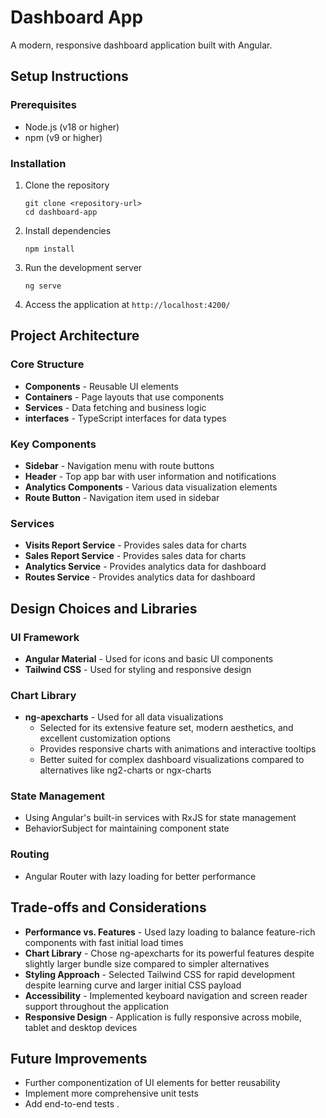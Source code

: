 # Dashboard App
A modern, responsive dashboard application built with Angular.

## Setup Instructions
### Prerequisites
- Node.js (v18 or higher)
- npm (v9 or higher)
### Installation
1. Clone the repository
   ```
   git clone <repository-url>
   cd dashboard-app
   ```

2. Install dependencies
   ```
   npm install
   ```

3. Run the development server
   ```
   ng serve
   ```

4. Access the application at `http://localhost:4200/`

## Project Architecture

### Core Structure
- **Components** - Reusable UI elements
- **Containers** - Page layouts that use components
- **Services** - Data fetching and business logic
- **interfaces** - TypeScript interfaces for data types

### Key Components
- **Sidebar** - Navigation menu with route buttons
- **Header** - Top app bar with user information and notifications
- **Analytics Components** - Various data visualization elements
- **Route Button** - Navigation item used in sidebar

### Services
- **Visits Report Service** - Provides sales data for charts
- **Sales Report Service** - Provides sales data for charts
- **Analytics Service** - Provides analytics data for dashboard
- **Routes Service** - Provides analytics data for dashboard

## Design Choices and Libraries

### UI Framework
- **Angular Material** - Used for icons and basic UI components
- **Tailwind CSS** - Used for styling and responsive design

### Chart Library
- **ng-apexcharts** - Used for all data visualizations
  - Selected for its extensive feature set, modern aesthetics, and excellent customization options
  - Provides responsive charts with animations and interactive tooltips
  - Better suited for complex dashboard visualizations compared to alternatives like ng2-charts or ngx-charts

### State Management
- Using Angular's built-in services with RxJS for state management
- BehaviorSubject for maintaining component state

### Routing
- Angular Router with lazy loading for better performance

## Trade-offs and Considerations

- **Performance vs. Features** - Used lazy loading to balance feature-rich components with fast initial load times
- **Chart Library** - Chose ng-apexcharts for its powerful features despite slightly larger bundle size compared to simpler alternatives
- **Styling Approach** - Selected Tailwind CSS for rapid development despite learning curve and larger initial CSS payload
- **Accessibility** - Implemented keyboard navigation and screen reader support throughout the application
- **Responsive Design** - Application is fully responsive across mobile, tablet and desktop devices

## Future Improvements

- Further componentization of UI elements for better reusability
- Implement more comprehensive unit tests
- Add end-to-end tests .
